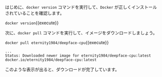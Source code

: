 はじめに、`docker version` コマンドを実行して、`Docker` が正しくインストールされていることを確認します。

`docker version`{{execute}}


次に、`docker pull` コマンドを実行して、イメージをダウンロードしましょう。

`docker pull eternity1984/deepface-cpu`{{execute}}

```
...
Status: Downloaded newer image for eternity1984/deepface-cpu:latest
docker.io/eternity1984/deepface-cpu:latest
```

このような表示が出ると、ダウンロードが完了しています。